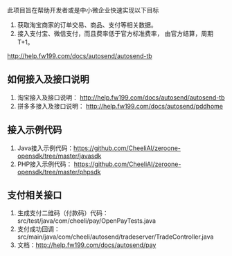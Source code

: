 此项目旨在帮助开发者或是中小微企业快速实现以下目标
1. 获取淘宝商家的订单交易、商品、支付等相关数据。
2. 接入支付宝、微信支付，而且费率低于官方标准费率， 由官方结算，周期T+1。 



http://help.fw199.com/docs/autosend/autosend-tb


## 如何接入及接口说明
 
1. 淘宝接入及接口说明： http://help.fw199.com/docs/autosend/autosend-tb
2. 拼多多接入及接口说明： http://help.fw199.com/docs/autosend/pddhome 

## 接入示例代码
1. Java接入示例代码：https://github.com/CheeliAI/zeroone-opensdk/tree/master/javasdk
2. PHP接入示例代码： https://github.com/CheeliAI/zeroone-opensdk/tree/master/phpsdk

## 支付相关接口

1. 生成支付二维码（付款码）代码： src/test/java/com/cheeli/pay/OpenPayTests.java
2. 支付成功回调： src/main/java/com/cheeli/autosend/tradeserver/TradeController.java
3. 文档：http://help.fw199.com/docs/autosend/pay
